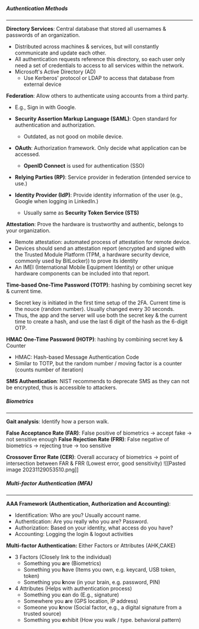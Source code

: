 ##### Authentication Methods
---
**Directory Services**: Central database that stored all usernames & passwords of an organization.
- Distributed across machines & services, but will constantly communicate and update each other.
- All authentication requests reference this directory, so each user only need a set of credentials to access to all services within the network.
- Microsoft's Active Directory (AD)
	- Use Kerberos' protocol or LDAP to access that database from external device

**Federation**: Allow others to authenticate using accounts from a third party.
- E.g., Sign in with Google.
- **Security Assertion Markup Language (SAML)**: Open standard for authentication and authorization.
	- Outdated, as not good on mobile device.
- **OAuth**: Authorization framework. Only decide what application can be accessed.
	- **OpenID Connect** is used for authentication (SSO)
	
- **Relying Parties (RP)**: Service provider in federation (intended service to use.)
- **Identity Provider (IdP)**: Provide identity information of the user (e.g., Google when logging in LinkedIn.)
	- Usually same as **Security Token Service (STS)**

**Attestation**: Prove the hardware is trustworthy and authentic, belongs to your organization.
- Remote attestation: automated process of attestation for remote device.
- Devices should send an attestation report (encrypted and signed with the Trusted Module Platform (TPM, a hardware security device, commonly used by BitLocker)) to prove its identity
- An IMEI (International Mobile Equipment Identity) or other unique hardware components can be included into that report.

**Time-based One-Time Password (TOTP)**: hashing by combining secret key & current time.
- Secret key is initiated in the first time setup of the 2FA. Current time is the nouce (random number). Usually changed every 30 seconds.
- Thus, the app and the server will use both the secret key & the current time to create a hash, and use the last 6 digit of the hash as the 6-digit OTP.

**HMAC One-Time Password (HOTP)**: hashing by combining secret key & Counter
- HMAC: Hash-based Message Authentication Code
- Similar to TOTP, but the random number / moving factor is a counter (counts number of iteration)


**SMS Authentication**: NIST recommends to deprecate SMS as they can not be encrypted, thus is accessible to attackers.



##### Biometrics
---
**Gait analysis**: Identify how a person walk.

**False Acceptance Rate (FAR)**: False positive of biometrics -> accept fake -> not sensitive enough
**False Rejection Rate (FRR)**: False negative of biometrics -> rejecting true -> too sensitive

**Crossover Error Rate (CER)**: Overall accuracy of biometrics -> point of intersection between FAR & FRR (Lowest error, good sensitivity)
![[Pasted image 20231129053510.png]]


##### Multi-factor Authentication (MFA)
---
**AAA Framework (Authentication, Authorization and Accounting)**:
- Identification: Who are you? Usually account name.
- Authentication: Are you really who you are? Password.
- Authorization: Based on your identity, what access do you have?
- Accounting: Logging the login & logout activities

**Multi-factor Authentication:** Either Factors or Attributes (AHK,CAKE)
- 3 Factors (Closely link to the individual)
	- Something you **a**re (Biometrics)
	- Something you **h**ave (Items you own, e.g. keycard, USB token, token)
	- Something you **k**now (in your brain, e.g. password, PIN)
- 4 Attributes (Helps with authentication process)
	- Something you **c**an do (E.g., signature)
	- Somewhere you **a**re (GPS location, IP address)
	- Someone you **k**now (Social factor, e.g., a digital signature from a trusted source)
	- Something you **e**xhibit (How you walk / type. behavioral pattern)




